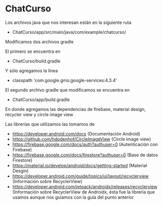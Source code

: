 # ChatCurso

Los archivos java que nos interesan están en la siguiente ruta
- ChatCurso/app/src/main/java/com/example/chatcurso/

Modificamos dos archivos gradle

El primero se encuentra en 
- ChatCurso/build.gradle

Y sólo agregamos la línea
- classpath 'com.google.gms:google-services:4.3.4'

El segundo archivo gradle que modificamos se encuentra en
- ChatCurso/app/build.gradle

En donde agregamos las dependencias de firebase, material design, recycler view y circle image view

Las librerías que utilizamos las tomamos de 

- https://developer.android.com/docs (Documentación Android)
- https://github.com/hdodenhof/CircleImageView (Circle image view)
- https://firebase.google.com/docs/auth?authuser=0 (Autenticación con Firebase)
- https://firebase.google.com/docs/firestore?authuser=0 (Base de datos Firestore)
- https://material.io/develop/android/docs/getting-started (Material Desgin)
- https://developer.android.com/guide/topics/ui/layout/recyclerview (Información sobre RecyclerView)
- https://developer.android.com/jetpack/androidx/releases/recyclerview (Información sobre RecyclerView de Androidx, ésta fue la librería que usamos aunque nos guiamos con la guía del punto anterior
